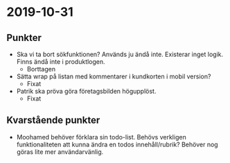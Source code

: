 # 2019-10-31

## Punkter
- Ska vi ta bort sökfunktionen? Används ju ändå inte. Existerar inget logik. Finns ändå inte i produktlogen.
  - Borttagen
- Sätta wrap på listan med kommentarer i kundkorten i mobil version?
  - Fixat
- Patrik ska pröva göra företagsbilden högupplöst.
  - Fixat

## Kvarstående punkter
- Moohamed behöver förklara sin todo-list. Behövs verkligen funktionaliteten att kunna ändra en todos innehåll/rubrik? Behöver nog göras lite mer användarvänlig.